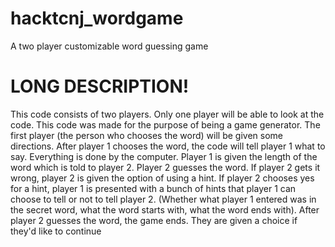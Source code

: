 # hacktcnj_wordgame
A two player customizable word guessing game

# LONG DESCRIPTION!
This code consists of two players. 
Only one player will be able to look at the code. 
This code was made for the purpose of being a game generator. 
The first player (the person who chooses the word) will be given some directions. 
After player 1 chooses the word, the code will tell player 1 what to say. 
Everything is done by the computer. 
Player 1 is given the length of the word which is told to player 2. 
Player 2 guesses the word. 
If player 2 gets it wrong, player 2 is given the option of using a hint. 
If player 2 chooses yes for a hint, player 1 is presented with a bunch of hints that player 1 can choose to tell or not to tell player 2. 
(Whether what player 1 entered was in the secret word, what the word starts with, what the word ends with). 
After player 2 guesses the word, the game ends. They are given a choice if they'd like to continue
